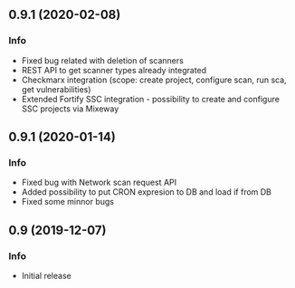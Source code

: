 <a name="0.9.2"></a>
## 0.9.1 (2020-02-08)

### Info

* Fixed bug related with deletion of scanners
* REST API to get scanner types already integrated
* Checkmarx integration (scope: create project, configure scan, run sca, get vulnerabilities)
* Extended Fortify SSC integration - possibility to create and configure SSC projects via Mixeway

<a name="0.9.1"></a>
## 0.9.1 (2020-01-14)

### Info

* Fixed bug with Network scan request API
* Added possibility to put CRON expresion to DB and load if from DB
* Fixed some minnor bugs

<a name="0.9"></a>
## 0.9 (2019-12-07)

### Info

* Initial release
